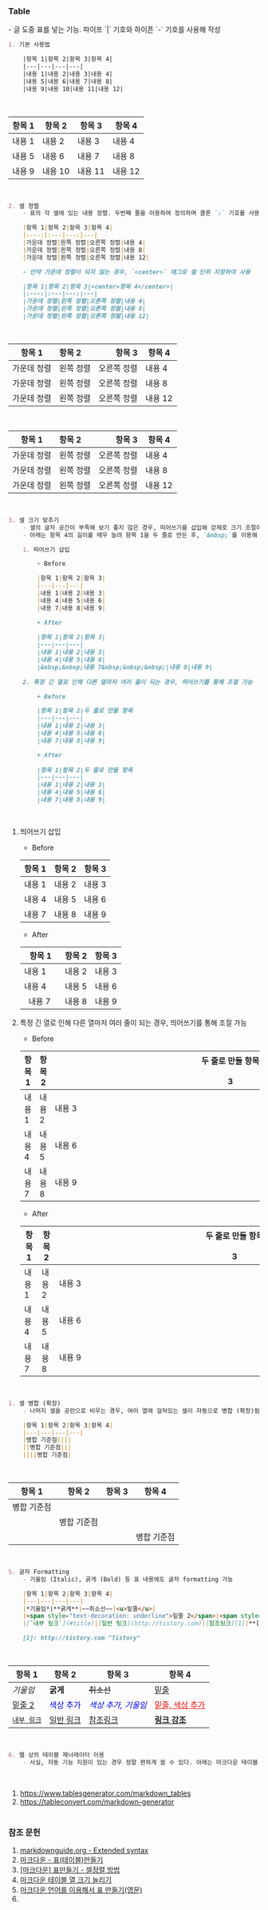 <h3 id="title">Table</h3>
- 글 도중 표를 넣는 기능. 파이프 `|` 기호와 하이픈 `-` 기호를 사용해 작성
<br>

```md
1. 기본 사용법

    |항목 1|항목 2|항목 3|항목 4|
    |---|---|---|---|
    |내용 1|내용 2|내용 3|내용 4|
    |내용 5|내용 6|내용 7|내용 8|
    |내용 9|내용 10|내용 11|내용 12|
```
<br>

|항목 1|항목 2|항목 3|항목 4|
|---|---|---|---|
|내용 1|내용 2|내용 3|내용 4|
|내용 5|내용 6|내용 7|내용 8|
|내용 9|내용 10|내용 11|내용 12|
<br>

```md
2. 셀 정렬
    - 표의 각 셀에 있는 내용 정렬. 두번째 줄을 이용하여 정의하며 콜론 `:` 기호를 사용해 작성

    |항목 1|항목 2|항목 3|항목 4|
    |:---:|:---|---:|---|
    |가운데 정렬|왼쪽 정렬|오른쪽 정렬|내용 4|
    |가운데 정렬|왼쪽 정렬|오른쪽 정렬|내용 8|
    |가운데 정렬|왼쪽 정렬|오른쪽 정렬|내용 12|

    - 만약 가운데 정렬이 되지 않는 경우, `<center>` 태그로 셀 단위 지정하여 사용

    |항목 1|항목 2|항목 3|<center>항목 4</center>|
    |:---:|:---|---:|---|
    |가운데 정렬|왼쪽 정렬|오른쪽 정렬|내용 4|
    |가운데 정렬|왼쪽 정렬|오른쪽 정렬|내용 8|
    |가운데 정렬|왼쪽 정렬|오른쪽 정렬|내용 12|
```
<br>

|항목 1|항목 2|항목 3|항목 4|
|:---:|:---|---:|---|
|가운데 정렬|왼쪽 정렬|오른쪽 정렬|내용 4|
|가운데 정렬|왼쪽 정렬|오른쪽 정렬|내용 8|
|가운데 정렬|왼쪽 정렬|오른쪽 정렬|내용 12|
<br>

|항목 1|항목 2|항목 3|<center>항목 4</center>|
|:---:|:---|---:|---|
|가운데 정렬|왼쪽 정렬|오른쪽 정렬|내용 4|
|가운데 정렬|왼쪽 정렬|오른쪽 정렬|내용 8|
|가운데 정렬|왼쪽 정렬|오른쪽 정렬|내용 12|
<br>

```md
3. 셀 크기 맞추기
    - 셀의 글자 공간이 부족해 보기 좋지 않은 경우, 띄어쓰기를 삽입해 강제로 크기 조절이 가능. `&nbsp;`를 이용해 열 길이를 늘림.
    - 아래는 항목 4의 길이를 매우 늘려 항목 1을 두 줄로 만든 후, `&nbsp;`를 이용해 한 줄로 줄이는 예시

    1. 띄어쓰기 삽입    

        + Before

        |항목 1|항목 2|항목 3|
        |---|---|---|
        |내용 1|내용 2|내용 3|
        |내용 4|내용 5|내용 6|
        |내용 7|내용 8|내용 9|

        + After 
    
        |항목 1|항목 2|항목 3|
        |---|---|---|
        |내용 1|내용 2|내용 3|
        |내용 4|내용 5|내용 6|
        |&nbsp;&nbsp;내용 7&nbsp;&nbsp;&nbsp;|내용 8|내용 9|
    
    2. 특정 긴 열로 인해 다른 열마저 여러 줄이 되는 경우, 띄어쓰기를 통해 조절 가능

        + Before

        |항목 1|항목 2|두 줄로 만들 항목 　　　　　　　　　　　　　　　　　　　　　　　　　　　　　　　　　　　　　　　　　　　　　3|
        |---|---|---|
        |내용 1|내용 2|내용 3|
        |내용 4|내용 5|내용 6|
        |내용 7|내용 8|내용 9|

        + After 
    
        |항목 1|항목 2|두 줄로 만들 항목 　　　　　　　　　　　　　　　　　　　　　　　　　　　　　　　　　　　　　　　　　　　　　3|
        |---|---|---|
        |내용 1|내용 2|내용 3|
        |내용 4|내용 5|내용 6|
        |내용 7|내용 8|내용 9|
```
<br>

1. 띄어쓰기 삽입    

    + Before

    |항목 1|항목 2|항목 3|
    |---|---|---|
    |내용 1|내용 2|내용 3|
    |내용 4|내용 5|내용 6|
    |내용 7|내용 8|내용 9|

    + After 
    
    |항목 1|항목 2|항목 3|
    |---|---|---|
    |내용 1|내용 2|내용 3|
    |내용 4|내용 5|내용 6|
    |&nbsp;&nbsp;내용 7&nbsp;&nbsp;&nbsp;|내용 8|내용 9|

2. 특정 긴 열로 인해 다른 열마저 여러 줄이 되는 경우, 띄어쓰기를 통해 조절 
가능

    + Before

    |항목 1|항목 2|두 줄로 만들 항목 　　　　　　　　　　　　　　　　　　　　　　　　　　　　　　　　　　　　　　　　　　　　3|
    |---|---|---|
    |내용 1|내용 2|내용 3|
    |내용 4|내용 5|내용 6|
    |내용 7|내용 8|내용 9|

    + After 
    
    |항목 1|항목 2|두 줄로 만들 항목 　　　　　　　　　　　　　　　　　　　　　　　　　　　　　　　　　　　　　　　　　　　　3|
    |---|---|---|
    |내용 1|내용 2|내용 3|
    |내용 4|내용 5|내용 6|
    |내용 7&nbsp;&nbsp;|내용 8&nbsp;&nbsp;|내용 9|
<br>

```md
1. 셀 병합 (확장)
    - 나머지 셀을 공란으로 비우는 경우, 여러 열에 걸쳐있는 셀이 자동으로 병합 (확장)됨

    |항목 1|항목 2|항목 3|항목 4|
    |---|---|---|---|
    |병합 기준점||||
    ||병합 기준점|||
    ||||병합 기준점|
```
<br>

|항목 1|항목 2|항목 3|항목 4|
|---|---|---|---|
|병합 기준점||||
||병합 기준점|||
||||병합 기준점|
<br>

```md
5. 글자 Formatting
    - 기울임 (Italic), 굵게 (Bold) 등 표 내용에도 글자 formatting 가능

    |항목 1|항목 2|항목 3|항목 4|
    |---|---|---|---|
    |*기울임*|**굵게**|~~취소선~~|<u>밑줄</u>|
    |<span style="text-decoration: underline">밑줄 2</span>|<span style="color:blue">색상 추가</span>|<span style="color:blue">*색상 추가, 기울임*</span>|<span style="text-decoration:underline;color:red">밑줄, 색상 추가</span>|
    |[`내부 링크`](#title)|[일반 링크](http://tistory.com)|[참조링크][1]|**[링크 강조](http://tistory.com)**|

    [1]: http://tistory.com "Tistory"
```
<br>

|항목 1|항목 2|항목 3|항목 4|
|---|---|---|---|
|*기울임*|**굵게**|~~취소선~~|<u>밑줄</u>|
|<span style="text-decoration: underline">밑줄 2</span>|<span style="color:blue">색상 추가</span>|<span style="color:blue">*색상 추가, 기울임*</span>|<span style="text-decoration:underline;color:red">밑줄, 색상 추가</span>|
|[`내부 링크`](#title)|[일반 링크](http://tistory.com)|[참조링크][1]|**[링크 강조](http://tistory.com)**|

[1]: http://tistory.com "Tistory"
<br>

```md
6. 웹 상의 테이블 제너레이터 이용
    - 사실, 자동 기능 지원이 있는 경우 정말 편하게 쓸 수 있다. 아래는 마크다운 테이블 생성 사이트이다.
```
<br>

1. <https://www.tablesgenerator.com/markdown_tables>
2. <https://tableconvert.com/markdown-generator>
<br><br>

### 참조 문헌
1. [markdownguide.org - Extended syntax](https://www.markdownguide.org/extended-syntax/#tables "Extended syntax overview")
2. [마크다운 - 표(테이블)만들기](https://inasie.github.io/it%EC%9D%BC%EB%B0%98/%EB%A7%88%ED%81%AC%EB%8B%A4%EC%9A%B4-%ED%91%9C-%EB%A7%8C%EB%93%A4%EA%B8%B0/)
3. [[마크다운] 표만들기 - 셀정렬 방법](https://steemit.com/kr/@antares007/-201787t14245290z)
4. [마크다운 테이블 열 크기 늘리기](https://www.memoengine.com/blog/%EB%A7%88%ED%81%AC%EB%8B%A4%EC%9A%B4%20%ED%85%8C%EC%9D%B4%EB%B8%94%20%EC%97%B4%20%ED%81%AC%EA%B8%B0%20%EB%8A%98%EB%A6%AC%EA%B8%B0/)
5. [마크다운 언어를 이용해서 표 만들기(영문)](https://productivityarchive.wordpress.com/2013/08/10/%EB%A7%88%ED%81%AC%EB%8B%A4%EC%9A%B4-%EC%96%B8%EC%96%B4%EB%A5%BC-%EC%9D%B4%EC%9A%A9%ED%95%B4%EC%84%9C-%ED%91%9C-%EB%A7%8C%EB%93%A4%EA%B8%B0%EC%98%81%EB%AC%B8-2/)
6. 
